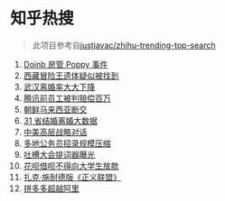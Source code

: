 # 知乎热搜

> 此项目参考自[justjavac/zhihu-trending-top-search](https://github.com/justjavac/zhihu-trending-top-search/blob/main/utils.ts)

<!-- BEGIN -->
  <!-- 最后更新时间:Fri Mar 19 2021 05:11:04 GMT+0000 (Coordinated Universal Time) -->
  1. [Doinb 房管 Poppy 事件](https://www.zhihu.com/search?q=doinb)
1. [西藏冒险王遗体疑似被找到](https://www.zhihu.com/search?q=西藏冒险王)
1. [武汉离婚率大大下降](https://www.zhihu.com/search?q=离婚冷静期)
1. [腾讯前员工被判赔偿百万](https://www.zhihu.com/search?q=竞业协议)
1. [朝鲜马来西亚断交](https://www.zhihu.com/search?q=朝鲜马来西亚)
1. [31 省结婚离婚大数据](https://www.zhihu.com/search?q=结婚率)
1. [中美高层战略对话](https://www.zhihu.com/search?q=中美对话)
1. [多地公务员招录规模压缩](https://www.zhihu.com/search?q=公务员)
1. [吐槽大会提词器曝光](https://www.zhihu.com/search?q=吐槽大会)
1. [花呗借呗不得向大学生放款](https://www.zhihu.com/search?q=花呗)
1. [扎克·施耐德版《正义联盟》](https://www.zhihu.com/search?q=正义联盟)
1. [拼多多超越阿里](https://www.zhihu.com/search?q=拼多多超阿里)
  <!-- END -->